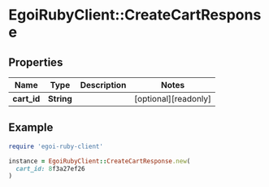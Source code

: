 # EgoiRubyClient::CreateCartResponse

## Properties

| Name | Type | Description | Notes |
| ---- | ---- | ----------- | ----- |
| **cart_id** | **String** |  | [optional][readonly] |

## Example

```ruby
require 'egoi-ruby-client'

instance = EgoiRubyClient::CreateCartResponse.new(
  cart_id: 8f3a27ef26
)
```

